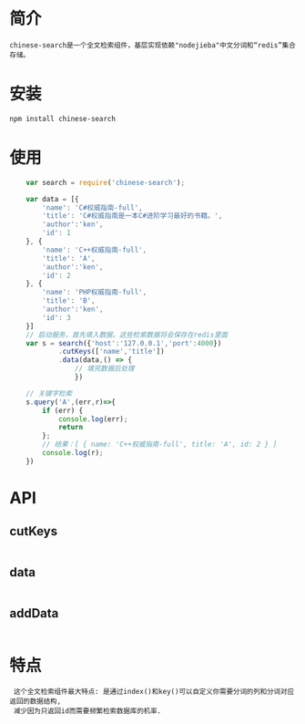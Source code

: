 # 简介

    chinese-search是一个全文检索组件，基层实现依赖"nodejieba"中文分词和“redis”集合存储。

# 安装

    npm install chinese-search

# 使用

```js
    var search = require('chinese-search');

    var data = [{
        'name': 'C#权威指南-full',
        'title': 'C#权威指南是一本C#进阶学习最好的书籍。',
        'author':'ken',
        'id': 1
    }, {
        'name': 'C++权威指南-full',
        'title': 'A',
        'author':'ken',
        'id': 2
    }, {
        'name': 'PHP权威指南-full',
        'title': 'B',
        'author':'ken',
        'id': 3
    }]
    // 启动服务，首先填入数据。这些检索数据将会保存在redis里面
    var s = search({'host':'127.0.0.1','port':4000})
            .cutKeys(['name','title'])
            .data(data,() => {
                // 填完数据后处理
                })

    // 关键字检索
    s.query('A',(err,r)=>{
    	if (err) {
    		console.log(err);
            return
    	};
        // 结果：[ { name: 'C++权威指南-full', title: 'A', id: 2 } ]
        console.log(r);   
    })

```
# API
## cutKeys
```js
```
## data
```js
```
## addData
```js
```
# 特点
     这个全文检索组件最大特点: 是通过index()和key()可以自定义你需要分词的列和分词对应返回的数据结构,
     减少因为只返回id而需要频繁检索数据库的机率.

